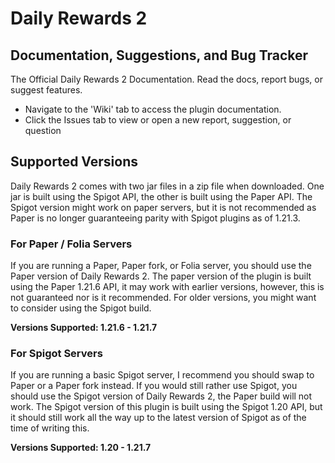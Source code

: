 # Daily Rewards 2
## Documentation, Suggestions, and Bug Tracker

The Official Daily Rewards 2 Documentation. Read the docs, report bugs, or suggest features.

* Navigate to the 'Wiki' tab to access the plugin documentation.
* Click the Issues tab to view or open a new report, suggestion, or question

## Supported Versions

Daily Rewards 2 comes with two jar files in a zip file when downloaded. One jar is built using the Spigot API, the other is built using the Paper API. The Spigot version might work on paper servers, but it is not recommended as Paper is no longer guaranteeing parity with Spigot plugins as of 1.21.3.

### For Paper / Folia Servers

If you are running a Paper, Paper fork, or Folia server, you should use the Paper version of Daily Rewards 2. The paper version of the plugin is built using the Paper 1.21.6 API, it may work with earlier versions, however, this is not guaranteed nor is it recommended. For older versions, you might want to consider using the Spigot build.

**Versions Supported: 1.21.6 - 1.21.7**

### For Spigot Servers

If you are running a basic Spigot server, I recommend you should swap to Paper or a Paper fork instead. If you would still rather use Spigot, you should use the Spigot version of Daily Rewards 2, the Paper build will not work. The Spigot version of this plugin is built using the Spigot 1.20 API, but it should still work all the way up to the latest version of Spigot as of the time of writing this.

**Versions Supported: 1.20 - 1.21.7**

